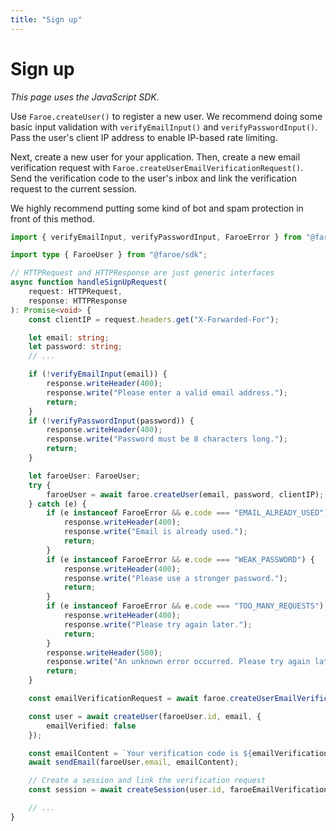 ```yaml
---
title: "Sign up"
---
```


# Sign up

*This page uses the JavaScript SDK*.

Use `Faroe.createUser()` to register a new user. We recommend doing some basic input validation with `verifyEmailInput()` and `verifyPasswordInput()`. Pass the user's client IP address to enable IP-based rate limiting.

Next, create a new user for your application. Then, create a new email verification request with `Faroe.createUserEmailVerificationRequest()`. Send the verification code to the user's inbox and link the verification request to the current session.

We highly recommend putting some kind of bot and spam protection in front of this method.

```ts
import { verifyEmailInput, verifyPasswordInput, FaroeError } from "@faroe/sdk";

import type { FaroeUser } from "@faroe/sdk";

// HTTPRequest and HTTPResponse are just generic interfaces
async function handleSignUpRequest(
    request: HTTPRequest,
    response: HTTPResponse
): Promise<void> {
    const clientIP = request.headers.get("X-Forwarded-For");

    let email: string;
    let password: string;
    // ...

    if (!verifyEmailInput(email)) {
        response.writeHeader(400);
        response.write("Please enter a valid email address.");
        return;
    }
    if (!verifyPasswordInput(password)) {
        response.writeHeader(400);
        response.write("Password must be 8 characters long.");
        return;
    }

    let faroeUser: FaroeUser;
    try {
        faroeUser = await faroe.createUser(email, password, clientIP);
    } catch (e) {
        if (e instanceof FaroeError && e.code === "EMAIL_ALREADY_USED") {
            response.writeHeader(400);
            response.write("Email is already used.");
            return;
        }
        if (e instanceof FaroeError && e.code === "WEAK_PASSWORD") {
            response.writeHeader(400);
            response.write("Please use a stronger password.");
            return;
        }
        if (e instanceof FaroeError && e.code === "TOO_MANY_REQUESTS") {
            response.writeHeader(400);
            response.write("Please try again later.");
            return;
        }
        response.writeHeader(500);
        response.write("An unknown error occurred. Please try again later.");
        return;
    }

    const emailVerificationRequest = await faroe.createUserEmailVerificationRequest(faroeUser.id, clientIP);

    const user = await createUser(faroeUser.id, email, {
        emailVerified: false
    });

    const emailContent = `Your verification code is ${emailVerificationRequest.code}.`;
    await sendEmail(faroeUser.email, emailContent);

    // Create a session and link the verification request
    const session = await createSession(user.id, faroeEmailVerificationRequest.id);

    // ...
}
```
